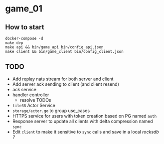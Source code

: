# game_01

## How to start

```
docker-compose -d
make dep
make api && bin/game_api bin/config_api.json
make client && bin/game_client bin/config_client.json
```

## TODO
- Add replay nats stream for both server and client
- Add server ack sending to client (and client resend)
- ack service
- handler controller
    + resolve TODOs
- `tile38` Actor Service
- `storage/actor.go` to group use_cases
- HTTPS service for users with token creation based on PG named `auth`
- Response server to update all clients with delta compression named `sync`
- Edit `client` to make it sensitive to `sync` calls and save in a local *rocksdb ?*
